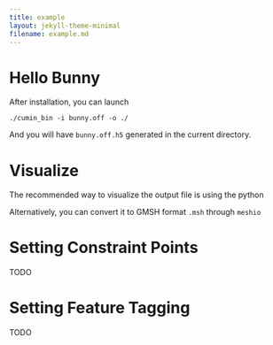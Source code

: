 ```yaml
---
title: example
layout: jekyll-theme-minimal
filename: example.md
--- 
```


# Hello Bunny
After installation, you can launch 
```
./cumin_bin -i bunny.off -o ./
```
And you will have `bunny.off.h5` generated in the current directory.

# Visualize
The recommended way to visualize the output file is using the python

Alternatively, you can convert it to GMSH format `.msh` through `meshio`

# Setting Constraint Points
TODO

# Setting Feature Tagging
TODO
